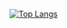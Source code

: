 [![Top Langs](https://github-readme-stats.vercel.app/api/top-langs/?username=art22m&langs_count=5&theme=onedark&hide=CMake,Makefile)](https://www.youtube.com/watch?v=dQw4w9WgXcQ)


<!--
**art22m/art22m** is a ✨ _special_ ✨ repository because its `README.md` (this file) appears on your GitHub profile.

Here are some ideas to get you started:

- 🔭 I’m currently working on ...
- 🌱 I’m currently learning ...
- 👯 I’m looking to collaborate on ...
- 🤔 I’m looking for help with ...
- 💬 Ask me about ...
- 📫 How to reach me: ...
- 😄 Pronouns: ...
- ⚡ Fun fact: ...
-->

